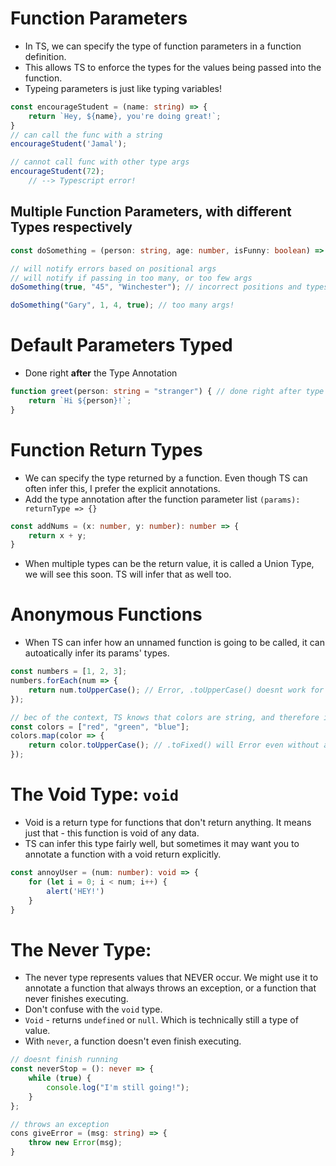 # Function Parameters
- In TS, we can specify the type of function parameters in a function definition.
- This allows TS to enforce the types for the values being passed into the function.
- Typeing parameters is just like typing variables!

```ts
const encourageStudent = (name: string) => {
    return `Hey, ${name}, you're doing great!`;
}
// can call the func with a string
encourageStudent('Jamal');

// cannot call func with other type args
encourageStudent(72);
    // --> Typescript error!
```

## Multiple Function Parameters, with different Types respectively
```ts
const doSomething = (person: string, age: number, isFunny: boolean) => {};

// will notify errors based on positional args
// will notify if passing in too many, or too few args
doSomething(true, "45", "Winchester"); // incorrect positions and types errors

doSomething("Gary", 1, 4, true); // too many args!
```

# Default Parameters Typed
- Done right **after** the Type Annotation
```ts                            
function greet(person: string = "stranger") { // done right after type declaration
    return `Hi ${person}!`;
}
```

# Function Return Types
- We can specify the type returned by a function. Even though TS can often infer this, I prefer the explicit annotations.
- Add the type annotation after the function parameter list `(params): returnType => {}`

```ts
const addNums = (x: number, y: number): number => {
    return x + y;
}
```
- When multiple types can be the return value, it is called a Union Type, we will see this soon. TS will infer that as well too.

# Anonymous Functions
- When TS can infer how an unnamed function is going to be called, it can autoatically infer its params' types.

```ts
const numbers = [1, 2, 3];
numbers.forEach(num => {
    return num.toUpperCase(); // Error, .toUpperCase() doesnt work for nums
});

// bec of the context, TS knows that colors are string, and therefore it does not infer the any type. So if we called colors.toFixed() in the block, IT WILL ERROR!
const colors = ["red", "green", "blue"];
colors.map(color => {
    return color.toUpperCase(); // .toFixed() will Error even without annotation of color type
});
```

# The Void Type: `void`
- Void is a return type for functions that don't return anything. It means just that - this function is void of any data.
- TS can infer this type fairly well, but sometimes it may want you to annotate a function with a void return explicitly.

```ts
const annoyUser = (num: number): void => {
    for (let i = 0; i < num; i++) {
        alert('HEY!')
    }
}
```

# The Never Type:
- The never type represents values that NEVER occur. We might use it to annotate a function that always throws an exception, or a function that never finishes executing.
- Don't confuse with the `void` type. 
- `Void` - returns `undefined` or `null`. Which is technically still a type of value.
- With `never`, a function doesn't even finish executing.

```ts
// doesnt finish running
const neverStop = (): never => {
    while (true) {
        console.log("I'm still going!");
    }
};

// throws an exception
cons giveError = (msg: string) => {
    throw new Error(msg);
}